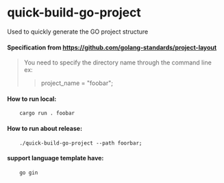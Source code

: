 # quick-build-go-project
Used to quickly generate the GO project structure

#### Specification from https://github.com/golang-standards/project-layout 

> You need to specify the directory name through the command line  
> ex:  
>> project_name = "foobar";  

#### How to run local:
```
    cargo run . foobar
```

#### How to run about release:
```
    ./quick-build-go-project --path foorbar;
```

#### support language template have:
```
    go gin
```
